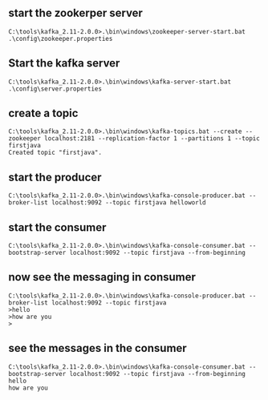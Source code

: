 ## start the zookerper server

```
C:\tools\kafka_2.11-2.0.0>.\bin\windows\zookeeper-server-start.bat .\config\zookeeper.properties
```
## Start the kafka server
```
C:\tools\kafka_2.11-2.0.0>.\bin\windows\kafka-server-start.bat .\config\server.properties
```

## create a topic

```
C:\tools\kafka_2.11-2.0.0>.\bin\windows\kafka-topics.bat --create --zookeeper localhost:2181 --replication-factor 1 --partitions 1 --topic firstjava
Created topic "firstjava".
```

## start the producer 

```
C:\tools\kafka_2.11-2.0.0>.\bin\windows\kafka-console-producer.bat --broker-list localhost:9092 --topic firstjava helloworld
```

## start the consumer

```
C:\tools\kafka_2.11-2.0.0>.\bin\windows\kafka-console-consumer.bat --bootstrap-server localhost:9092 --topic firstjava --from-beginning
```

## now see the messaging in consumer

```
C:\tools\kafka_2.11-2.0.0>.\bin\windows\kafka-console-producer.bat --broker-list localhost:9092 --topic firstjava 
>hello
>how are you
>
```
## see the messages in the consumer
```
C:\tools\kafka_2.11-2.0.0>.\bin\windows\kafka-console-consumer.bat --bootstrap-server localhost:9092 --topic firstjava --from-beginning
hello
how are you
```
